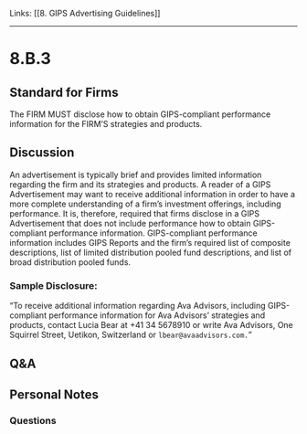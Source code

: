 Links: [[8. GIPS Advertising Guidelines]]
___
# 8.B.3
## Standard for Firms
The FIRM MUST disclose how to obtain GIPS-compliant performance information for the FIRM’S strategies and products.
## Discussion
An advertisement is typically brief and provides limited information regarding the firm and its strategies and products. A reader of a GIPS Advertisement may want to receive additional information in order to have a more complete understanding of a firm’s investment offerings, including performance. It is, therefore, required that firms disclose in a GIPS Advertisement that does not include performance how to obtain GIPS-compliant performance information. GIPS-compliant performance information includes GIPS Reports and the firm’s required list of composite descriptions, list of limited distribution pooled fund descriptions, and list of broad distribution pooled funds.
### Sample Disclosure:
“To receive additional information regarding Ava Advisors, including GIPS-compliant performance information for Ava Advisors’ strategies and products, contact Lucia Bear at +41 34 5678910 or write Ava Advisors, One Squirrel Street, Uetikon, Switzerland or `lbear@avaadvisors.com.`”
## Q&A

## Personal Notes

### Questions